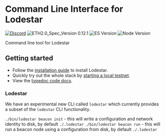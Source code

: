# Command Line Interface for Lodestar
[![Discord](https://img.shields.io/discord/593655374469660673.svg?label=Discord&logo=discord)](https://discord.gg/aMxzVcr)
![ETH2.0_Spec_Version 0.12.1](https://img.shields.io/badge/ETH2.0_Spec_Version-0.12.1-2e86c1.svg)
![ES Version](https://img.shields.io/badge/ES-2020-yellow)
![Node Version](https://img.shields.io/badge/node-12.x-green)

Command line tool for Lodestar

## Getting started

- Follow the [installation guide](https://chainsafe.github.io/lodestar/installation) to install Lodestar.
- Quickly try out the whole stack by [starting a local testnet](https://chainsafe.github.io/lodestar/usage).
- View the [typedoc code docs](https://chainsafe.github.io/lodestar/packages).

### Lodestar

We have an experimental new CLI called `lodestar` which currently provides a subset of the `lodestar` CLI functionality.

`./bin/lodestar beacon init` - this will write a configuration and network identity to disk, by default `./.lodestar`
`./bin/lodestar beacon run` - this will run a beacon node using a configuration from disk, by default `./.lodestar`

